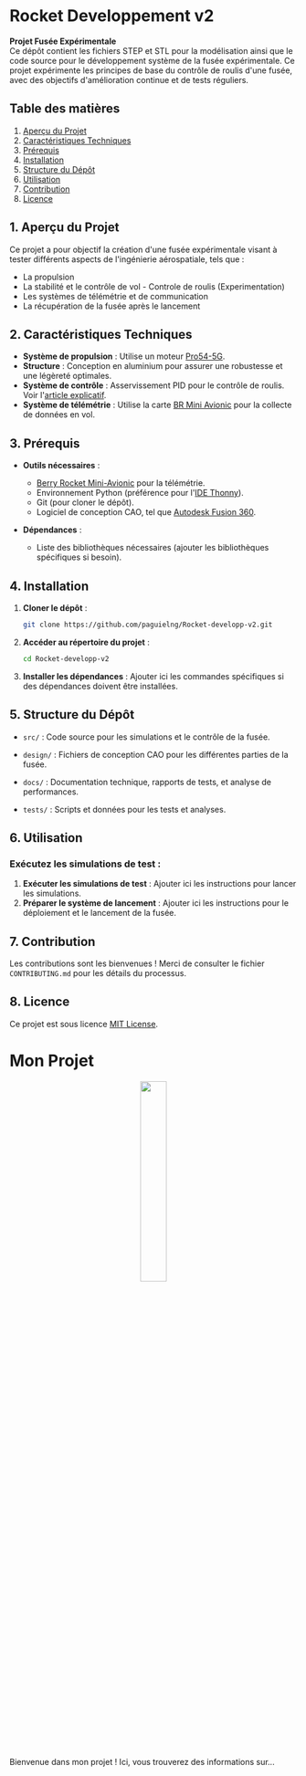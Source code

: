 # Rocket Developpement v2

**Projet Fusée Expérimentale**  
Ce dépôt contient les fichiers STEP et STL pour la modélisation ainsi que le code source pour le développement système de la fusée expérimentale. Ce projet expérimente les principes de base du contrôle de roulis d'une fusée, avec des objectifs d'amélioration continue et de tests réguliers.

## Table des matières
1. [Aperçu du Projet](#1-apercu-du-projet)
2. [Caractéristiques Techniques](#2-caracteristiques-techniques)
3. [Prérequis](#3-prerequis)
4. [Installation](#4-installation)
5. [Structure du Dépôt](#5-structure-du-depot)
6. [Utilisation](#6-utilisation)
7. [Contribution](#7-contribution)
8. [Licence](#8-licence)

## 1. Aperçu du Projet

Ce projet a pour objectif la création d'une fusée expérimentale visant à tester différents aspects de l'ingénierie aérospatiale, tels que :
- La propulsion
- La stabilité et le contrôle de vol - Controle de roulis (Experimentation)
- Les systèmes de télémétrie et de communication
- La récupération de la fusée après le lancement

## 2. Caractéristiques Techniques

- **Système de propulsion** : Utilise un moteur [Pro54-5G](http://logiqueformelle.free.fr/eti-aerospatial/doc/propulseurs_spatial_BARASINGA.pdf).
- **Structure** : Conception en aluminium pour assurer une robustesse et une légèreté optimales.
- **Système de contrôle** : Asservissement PID pour le contrôle de roulis. Voir l'[article explicatif](https://www.firediy.fr/article/asservissement-pid-drone-ch-8).
- **Système de télémétrie** : Utilise la carte [BR Mini Avionic](https://berryrocket.com/wiki/BR_Mini_Avionic) pour la collecte de données en vol.

## 3. Prérequis

- **Outils nécessaires** :
  - [Berry Rocket Mini-Avionic](https://berryrocket.com/wiki/BR_Mini_Avionic)  pour la télémétrie.
  - Environnement Python (préférence pour l'[IDE Thonny](https://thonny.org/)).
  - Git (pour cloner le dépôt).
  - Logiciel de conception CAO, tel que [Autodesk Fusion 360](https://www.autodesk.com/products/fusion-360/overview?term=1-YEAR&tab=subscription&plc=FSN#top).
  
- **Dépendances** :
  - Liste des bibliothèques nécessaires (ajouter les bibliothèques spécifiques si besoin).

## 4. Installation

1. **Cloner le dépôt** :
   ```bash
   git clone https://github.com/paguielng/Rocket-developp-v2.git
2. **Accéder au répertoire du projet** :
   ```bash
   cd Rocket-developp-v2
3. **Installer les dépendances** :
   Ajouter ici les commandes spécifiques si des dépendances doivent être installées.
   
## 5. Structure du Dépôt

- `src/` : Code source pour les simulations et le contrôle de la fusée.
  
- `design/` : Fichiers de conception CAO pour les différentes parties de la fusée.
  
- `docs/` : Documentation technique, rapports de tests, et analyse de performances.
  
- `tests/` : Scripts et données pour les tests et analyses.

## 6. Utilisation

### Exécutez les simulations de test :
1. **Exécuter les simulations de test** : Ajouter ici les instructions pour lancer les simulations.
2. **Préparer le système de lancement** : Ajouter ici les instructions pour le déploiement et le lancement de la fusée.

## 7. Contribution
Les contributions sont les bienvenues ! Merci de consulter le fichier `CONTRIBUTING.md` pour les détails du processus.

## 8. Licence
Ce projet est sous licence [MIT License](https://fr.wikipedia.org/wiki/Licence_MIT).

# Mon Projet

<p align="center">
  <img src="https://i.imgur.com/wWUDADI.png" width="30%"/>
</p>
Bienvenue dans mon projet ! Ici, vous trouverez des informations sur...
